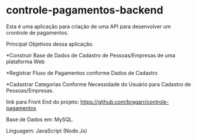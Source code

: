 # controle-pagamentos-backend

Esta é uma aplicação para criação de uma API para desenvolver um crontrole de pagamentos.

Principal Objetivos dessa aplicação.

*Construir Base de Dados de Cadastro de Pessoas/Empresas de uma plataforma Web

*Registrar Fluxo de Pagamentos conforme Dados de Cadastro

*Cadastrar Categorias Conforme Necessidade do Usuário para Cadastro de Pessoas/Empresas.

link para Front End do projeto: https://github.com/bragarr/controle-pagamentos

Base de Dados em: MySQL.

Linguagem: JavaScript (Node.Js)

